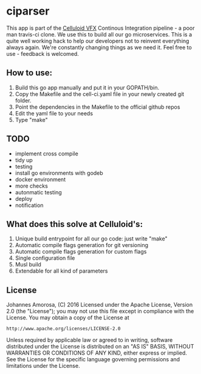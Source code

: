 ciparser
====

This app is part of the [Celluloid VFX](http://celluloid-vfx.com/) Continous Integration pipeline - a poor man travis-ci clone. We use this to build all our go microservices. This is a quite well working hack to help our developers not to reinvent everything always again. We're constantly changing things as we need it. Feel free to use - feedback is welcomed.

How to use:
----

1. Build this go app manually and put it in your GOPATH/bin.
2. Copy the Makefile and the cell-ci.yaml file in your newly created git folder.
3. Point the dependencies in the Makefile to the official github repos
3. Edit the yaml file to your needs
4. Type "make"

TODO
----

- implement cross compile
- tidy up
- testing
- install go environments with godeb
- docker environment
- more checks
- autonmatic testing
- deploy
- notification

What does this solve at Celluloid's:
---

1. Unique build entrypoint for all our go code: just write "make"
2. Automatic compile flags generation for git versioning
3. Automatic compile flags generation for custom flags
3. Single configuration file
4. Musl build
5. Extendable for all kind of parameters

License
---

Johannes Amorosa, (C) 2016
Licensed under the Apache License, Version 2.0 (the "License");
you may not use this file except in compliance with the License.
You may obtain a copy of the License at

    http://www.apache.org/licenses/LICENSE-2.0

Unless required by applicable law or agreed to in writing, software
distributed under the License is distributed on an "AS IS" BASIS,
WITHOUT WARRANTIES OR CONDITIONS OF ANY KIND, either express or implied.
See the License for the specific language governing permissions and
limitations under the License.
